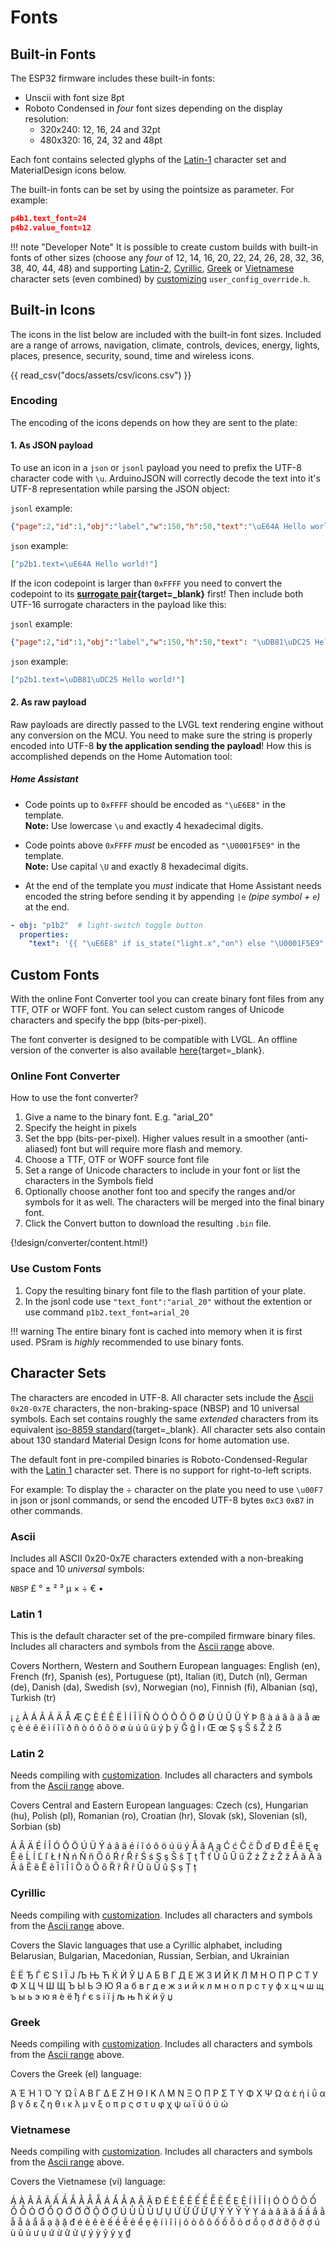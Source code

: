 <style type="text/css">
.md-typeset table:not([class]) td
{
  padding: 0.5em 0.25m;
  line-height: 1.25;
  vertical-align: middle;
}

.md-typeset table:not([class]) th
{
  min-width: 5%;
  padding: 0.5em 0.25m;
}

th:nth-child(3n+1) { width: 8%; text-align: center;}
th:nth-child(3n+2) { width: 8%; text-align: center;}
th:nth-child(3n+3) { width: 34%; text-align: left; }

td:nth-child(3n+2) { white-space: nowrap; }
</style>


<h1>Fonts</h1>

## Built-in Fonts

The ESP32 firmware includes these built-in fonts:

- Unscii with font size 8pt
- Roboto Condensed in _four_ font sizes depending on the display resolution:
    - 320x240: 12, 16, 24 and 32pt
    - 480x320: 16, 24, 32 and 48pt

Each font contains selected glyphs of the [Latin-1](#latin-1) character set and MaterialDesign icons below.

The built-in fonts can be set by using the pointsize as parameter. For example:

```json linenums="1"
p4b1.text_font=24
p4b2.value_font=12
```

!!! note "Developer Note"
    It is possible to create custom builds with built-in fonts of other sizes (choose any _four_ of 12, 14, 16, 20, 22, 24, 26, 28, 32, 36, 38, 40, 44, 48) and
    supporting [Latin-2](#latin-2), [Cyrillic](#cyrillic), [Greek](#greek) or [Vietnamese](#vietnamese) character sets (even combined)
    by [customizing](../compiling/customize.md) `user_config_override.h`.


## Built-in Icons

The icons in the list below are included with the built-in font sizes.
Included are a range of arrows, navigation, climate, controls, devices, energy, lights, places, presence, security, sound, time and wireless icons.

{{ read_csv("docs/assets/csv/icons.csv") }}

### Encoding

The encoding of the icons depends on how they are sent to the plate:

#### 1. As JSON payload

To use an icon in a `json` or `jsonl` payload you need to prefix the UTF-8 character code with `\u`.
ArduinoJSON will correctly decode the text into it's UTF-8 representation while parsing the JSON object:

`jsonl` example:
```json linenums="1"
{"page":2,"id":1,"obj":"label","w":150,"h":50,"text":"\uE64A Hello world!"}
```

`json` example:
```json linenums="1"
["p2b1.text=\uE64A Hello world!"]
```

If the icon codepoint is larger than `0xFFFF` you need to convert the codepoint to its **[surrogate pair][1]{target=_blank}** first!
Then include both UTF-16 surrogate characters in the payload like this:

`jsonl` example:
```json linenums="1"
{"page":2,"id":1,"obj":"label","w":150,"h":50,"text": "\uDB81\uDC25 Hello world!"}
```

`json` example:
```json linenums="1"
["p2b1.text=\uDB81\uDC25 Hello world!"]
```

#### 2. As raw payload

Raw payloads are directly passed to the LVGL text rendering engine without any conversion on the MCU.
You need to make sure the string is properly encoded into UTF-8 **by the application sending the payload**!
How this is accomplished depends on the Home Automation tool:

##### Home Assistant

- Code points up to `0xFFFF` should be encoded as `"\uE6E8"` in the template.</br>
  __Note:__ Use lowercase `\u` and exactly 4 hexadecimal digits.

- Code points above `0xFFFF` *must* be encoded as `"\U0001F5E9"` in the template.</br>
  __Note:__ Use capital `\U` and exactly 8 hexadecimal digits.

- At the end of the template you *must* indicate that Home Assistant needs encoded the string before sending it by appending `|e` *(pipe symbol + `e`)* at the end.

```yaml linenums="1"
- obj: "p1b2"  # light-switch toggle button
  properties:
    "text": '{{ "\uE6E8" if is_state("light.x","on") else "\U0001F5E9" |e }}'
```



## Custom Fonts

With the online Font Converter tool you can create binary font files from any TTF, OTF or WOFF font.
You can select custom ranges of Unicode characters and specify the bpp (bits-per-pixel).

The font converter is designed to be compatible with LVGL. An offline version of the converter is also available [here][2]{target=_blank}.

### Online Font Converter

How to use the font converter?

  1.  Give a name to the binary font. E.g. "arial_20"
  2.  Specify the height in pixels
  3.  Set the bpp (bits-per-pixel). Higher values result in a smoother (anti-aliased) font but will require more flash and memory.
  4.  Choose a TTF, OTF or WOFF source font file
  5.  Set a range of Unicode characters to include in your font or list the characters in the Symbols field
  6.  Optionally choose another font too and specify the ranges and/or symbols for it as well. The characters will be merged into the final binary font.
  7.  Click the Convert button to download the resulting `.bin` file.

{!design/converter/content.html!}

### Use Custom Fonts

  1. Copy the resulting binary font file to the flash partition of your plate.
  2. In the jsonl code use `"text_font":"arial_20"` without the extention or use command `p1b2.text_font=arial_20`

!!! warning
  The entire binary font is cached into memory when it is first used.
  PSram is *highly* recommended to use binary fonts.


## Character Sets

The characters are encoded in UTF-8. All character sets include the [Ascii](#ascii) `0x20-0x7E` characters, the non-braking-space (NBSP) and 10 universal symbols.
Each set contains roughly the same *extended* characters from its equivalent [iso-8859 standard](https://en.wikipedia.org/wiki/ISO/IEC_8859){target=_blank}.
All character sets also contain about 130 standard Material Design Icons for home automation use.

The default font in pre-compiled binaries is Roboto-Condensed-Regular with the [Latin 1](#latin-1) character set. There is no support for right-to-left scripts.

For example: To display the &#x00F7; character on the plate you need to use `\u00F7` in json or jsonl commands, or send the encoded UTF-8 bytes `0xC3` `0xB7` in other commands.

### Ascii

Includes all ASCII 0x20-0x7E characters extended with a non-breaking space and 10 *universal* symbols: 

`NBSP`
&#x00A3;
&#x00B0;
&#x00B1;
&#x00B2;
&#x00B3;
&#x00B5;
&#x00D7;
&#x00F7;
&#x20AC;
&#x2022;


### Latin 1

This is the default character set of the pre-compiled firmware binary files.     
Includes all characters and symbols from the [Ascii range](#ascii) above.

Covers Northern, Western and Southern European languages: English (en), French (fr), Spanish (es), Portuguese (pt), Italian (it), Dutch (nl), German (de), Danish (da), Swedish (sv), Norwegian (no), Finnish (fi), Albanian (sq), Turkish (tr)

&#x00A1;
&#x00BF;
&#x00C0;
&#x00C1;
&#x00C2;
&#x00C3;
&#x00C4;
&#x00C5;
&#x00C6;
&#x00C7;
&#x00C8;
&#x00C9;
&#x00CA;
&#x00CB;
&#x00CC;
&#x00CD;
&#x00CE;
&#x00CF;
&#x00D1;
&#x00D2;
&#x00D3;
&#x00D4;
&#x00D5;
&#x00D6;
&#x00D8;
&#x00D9;
&#x00DA;
&#x00DB;
&#x00DC;
&#x00DD;
&#x00DE;
&#x00DF;
&#x00E0;
&#x00E1;
&#x00E2;
&#x00E3;
&#x00E4;
&#x00E5;
&#x00E6;
&#x00E7;
&#x00E8;
&#x00E9;
&#x00EA;
&#x00EB;
&#x00EC;
&#x00ED;
&#x00EE;
&#x00EF;
&#x00F0;
&#x00F1;
&#x00F2;
&#x00F3;
&#x00F4;
&#x00F5;
&#x00F6;
&#x00F8;
&#x00F9;
&#x00FA;
&#x00FB;
&#x00FC;
&#x00FD;
&#x00FE;
&#x00FF;
&#x011E;
&#x011F;
&#x0130;
&#x0131;
&#x0152;
&#x0153;
&#x015E;
&#x015F;
&#x0160;
&#x0161;
&#x017D;
&#x017E;
&#x1E9E;


### Latin 2

Needs compiling with [customization](../../compiling/customize/).
Includes all characters and symbols from the [Ascii range](#ascii) above.

Covers Central and Eastern European languages: Czech (cs), Hungarian (hu), Polish (pl), Romanian (ro), Croatian (hr), Slovak (sk), Slovenian (sl), Sorbian (sb)

&#x00C1;
&#x00C2;
&#x00C4;
&#x00C9;
&#x00CD;
&#x00CE;
&#x00D3;
&#x00D4;
&#x00D6;
&#x00DA;
&#x00DC;
&#x00DD;
&#x00E1;
&#x00E2;
&#x00E4;
&#x00E9;
&#x00ED;
&#x00EE;
&#x00F3;
&#x00F4;
&#x00F6;
&#x00FA;
&#x00FC;
&#x00FD;
&#x0102;
&#x0103;
&#x0104;
&#x0105;
&#x0106;
&#x0107;
&#x010C;
&#x010D;
&#x010E;
&#x010F;
&#x0110;
&#x0111;
&#x0114;
&#x0115;
&#x0118;
&#x0119;
&#x011A;
&#x011B;
&#x0139;
&#x013A;
&#x013D;
&#x013E;
&#x0141;
&#x0142;
&#x0143;
&#x0144;
&#x0147;
&#x0148;
&#x0150;
&#x0151;
&#x0154;
&#x0155;
&#x0158;
&#x0159;
&#x015A;
&#x015B;
&#x015E;
&#x015F;
&#x0160;
&#x0161;
&#x0162;
&#x0163;
&#x0164;
&#x0165;
&#x016E;
&#x016F;
&#x0170;
&#x0171;
&#x0179;
&#x017A;
&#x017B;
&#x017C;
&#x017D;
&#x017E;<!-- Serbo-Croatian Digraphs: Usually written as separate letters
&#x01C4;
&#x01C5;
&#x01C6;
&#x01C7;
&#x01C8;
&#x01C9;
&#x01CA;
&#x01CB;
&#x01CC;
-->
&#x01CD;
&#x01CE;
&#x0200;
&#x0201;
&#x0202;
&#x0203;
&#x0204;
&#x0205;
&#x0206;
&#x0207;
&#x0208;
&#x0209;
&#x020A;
&#x020B;
&#x020C;
&#x020D;
&#x020E;
&#x020F;
&#x0210;
&#x0211;
&#x0212;
&#x0213;
&#x0214;
&#x0215;
&#x0216;
&#x0217;
&#x0218;
&#x0219;
&#x021A;
&#x021B;


### Cyrillic

Needs compiling with [customization](../../compiling/customize/).
Includes all characters and symbols from the [Ascii range](#ascii) above.

Covers the Slavic languages that use a Cyrillic alphabet, including Belarusian, Bulgarian, Macedonian, Russian, Serbian, and Ukrainian 

&#x0400;
&#x0401;
&#x0402;
&#x0403;
&#x0404;
&#x0405;
&#x0406;
&#x0407;
&#x0408;
&#x0409;
&#x040A;
&#x040B;
&#x040C;
&#x040D;
&#x040E;
&#x040F;
&#x0410;
&#x0411;
&#x0412;
&#x0413;
&#x0414;
&#x0415;
&#x0416;
&#x0417;
&#x0418;
&#x0419;
&#x041A;
&#x041B;
&#x041C;
&#x041D;
&#x041E;
&#x041F;
&#x0420;
&#x0421;
&#x0422;
&#x0423;
&#x0424;
&#x0425;
&#x0426;
&#x0427;
&#x0428;
&#x0429;
&#x042A;
&#x042B;
&#x042C;
&#x042D;
&#x042E;
&#x042F;
&#x0430;
&#x0431;
&#x0432;
&#x0433;
&#x0434;
&#x0435;
&#x0436;
&#x0437;
&#x0438;
&#x0439;
&#x043A;
&#x043B;
&#x043C;
&#x043D;
&#x043E;
&#x043F;
&#x0440;
&#x0441;
&#x0442;
&#x0443;
&#x0444;
&#x0445;
&#x0446;
&#x0447;
&#x0448;
&#x0449;
&#x044A;
&#x044B;
&#x044C;
&#x044D;
&#x044E;
&#x044F;
&#x0450;
&#x0451;
&#x0452;
&#x0453;
&#x0454;
&#x0455;
&#x0456;
&#x0457;
&#x0458;
&#x0459;
&#x045A;
&#x045B;
&#x045C;
&#x045D;
&#x045E;
&#x045F;


### Greek

Needs compiling with [customization](../../compiling/customize/).
Includes all characters and symbols from the [Ascii range](#ascii) above.

Covers the Greek (el) language:

&#x0386;
&#x0388;
&#x0389;
&#x038A;
&#x038C;
&#x038E;
&#x038F;
&#x0390;
&#x0391;
&#x0392;
&#x0393;
&#x0394;
&#x0395;
&#x0396;
&#x0397;
&#x0398;
&#x0399;
&#x039A;
&#x039B;
&#x039C;
&#x039D;
&#x039E;
&#x039F;
&#x03A0;
&#x03A1;
&#x03A3;
&#x03A4;
&#x03A5;
&#x03A6;
&#x03A7;
&#x03A8;
&#x03A9;
&#x03AC;
&#x03AD;
&#x03AE;
&#x03AF;
&#x03B0;
&#x03B1;
&#x03B2;
&#x03B3;
&#x03B4;
&#x03B5;
&#x03B6;
&#x03B7;
&#x03B8;
&#x03B9;
&#x03BA;
&#x03BB;
&#x03BC;
&#x03BD;
&#x03BE;
&#x03BF;
&#x03C0;
&#x03C1;
&#x03C2;
&#x03C3;
&#x03C4;
&#x03C5;
&#x03C6;
&#x03C7;
&#x03C8;
&#x03C9;
&#x03CA;
&#x03CB;
&#x03CC;
&#x03CD;
&#x03CE;

### Vietnamese

Needs compiling with [customization](../../compiling/customize/).
Includes all characters and symbols from the [Ascii range](#ascii) above.

Covers the Vietnamese (vi) language:

&#xC1;	<!-- 	Á	-->
&#xC0;	<!-- 	À	-->
&#xC2;	<!-- 	Â	-->
&#x102;	<!-- 	Ă	-->
&#xC3;	<!-- 	Ã	-->
&#x1EA4;	<!-- 	Ấ	-->
&#x1EA6;	<!-- 	Ầ	-->
&#x1EAE;	<!-- 	Ắ	-->
&#x1EB0;	<!-- 	Ằ	-->
&#x1EAA;	<!-- 	Ẫ	-->
&#x1EB4;	<!-- 	Ẵ	-->
&#x1EA2;	<!-- 	Ả	-->
&#x1EA8;	<!-- 	Ẩ	-->
&#x1EB2;	<!-- 	Ẳ	-->
&#x1EA0;	<!-- 	Ạ	-->
&#x1EAC;	<!-- 	Ậ	-->
&#x1EB6;	<!-- 	Ặ	-->
&#x110;	<!-- 	Đ	-->
&#xC9;	<!-- 	É	-->
&#xC8;	<!-- 	È	-->
&#xCA;	<!-- 	Ê	-->
&#x1EBC;	<!-- 	Ẽ	-->
&#x1EBE;	<!-- 	Ế	-->
&#x1EC0;	<!-- 	Ề	-->
&#x1EC4;	<!-- 	Ễ	-->
&#x1EBA;	<!-- 	Ẻ	-->
&#x1EC2;	<!-- 	Ể	-->
&#x1EB8;	<!-- 	Ẹ	-->
&#x1EC6;	<!-- 	Ệ	-->
&#xCD;	<!-- 	Í	-->
&#xCC;	<!-- 	Ì	-->
&#x128;	<!-- 	Ĩ	-->
&#x1EC8;	<!-- 	Ỉ	-->
&#x1ECA;	<!-- 	Ị	-->
&#xD3;	<!-- 	Ó	-->
&#xD2;	<!-- 	Ò	-->
&#xD4;	<!-- 	Ô	-->
&#xD5;	<!-- 	Õ	-->
&#x1ED0;	<!-- 	Ố	-->
&#x1ED2;	<!-- 	Ồ	-->
&#x1ED6;	<!-- 	Ỗ	-->
&#x1ECE;	<!-- 	Ỏ	-->
&#x1A0;	<!-- 	Ơ	-->
&#x1ED4;	<!-- 	Ổ	-->
&#x1ECC;	<!-- 	Ọ	-->
&#x1EDA;	<!-- 	Ớ	-->
&#x1EDC;	<!-- 	Ờ	-->
&#x1EE0;	<!-- 	Ỡ	-->
&#x1ED8;	<!-- 	Ộ	-->
&#x1EDE;	<!-- 	Ở	-->
&#x1EE2;	<!-- 	Ợ	-->
&#xDA;	<!-- 	Ú	-->
&#xD9;	<!-- 	Ù	-->
&#x168;	<!-- 	Ũ	-->
&#x1EE6;	<!-- 	Ủ	-->
&#x1AF;	<!-- 	Ư	-->
&#x1EE4;	<!-- 	Ụ	-->
&#x1EE8;	<!-- 	Ứ	-->
&#x1EEA;	<!-- 	Ừ	-->
&#x1EEE;	<!-- 	Ữ	-->
&#x1EEC;	<!-- 	Ử	-->
&#x1EF0;	<!-- 	Ự	-->
&#xDD;	<!-- 	Ý	-->
&#x1EF2;	<!-- 	Ỳ	-->
&#x1EF8;	<!-- 	Ỹ	-->
&#x1EF6;	<!-- 	Ỷ	-->
&#x1EF4;	<!-- 	Ỵ	-->
&#xE1;	<!-- 	á	-->
&#xE0;	<!-- 	à	-->
&#xE2;	<!-- 	â	-->
&#x103;	<!-- 	ă	-->
&#xE3;	<!-- 	ã	-->
&#x1EA5;	<!-- 	ấ	-->
&#x1EA7;	<!-- 	ầ	-->
&#x1EAF;	<!-- 	ắ	-->
&#x1EB1;	<!-- 	ằ	-->
&#x1EAB;	<!-- 	ẫ	-->
&#x1EB5;	<!-- 	ẵ	-->
&#x1EA3;	<!-- 	ả	-->
&#x1EA9;	<!-- 	ẩ	-->
&#x1EB3;	<!-- 	ẳ	-->
&#x1EA1;	<!-- 	ạ	-->
&#x1EAD;	<!-- 	ậ	-->
&#x1EB7;	<!-- 	ặ	-->
&#x111;	<!-- 	đ	-->
&#xE9;	<!-- 	é	-->
&#xE8;	<!-- 	è	-->
&#xEA;	<!-- 	ê	-->
&#x1EBD;	<!-- 	ẽ	-->
&#x1EBF;	<!-- 	ế	-->
&#x1EC1;	<!-- 	ề	-->
&#x1EC5;	<!-- 	ễ	-->
&#x1EBB;	<!-- 	ẻ	-->
&#x1EC3;	<!-- 	ể	-->
&#x1EB9;	<!-- 	ẹ	-->
&#x1EC7;	<!-- 	ệ	-->
&#xED;	<!-- 	í	-->
&#xEC;	<!-- 	ì	-->
&#x129;	<!-- 	ĩ	-->
&#x1EC9;	<!-- 	ỉ	-->
&#x1ECB;	<!-- 	ị	-->
&#xF3;	<!-- 	ó	-->
&#xF2;	<!-- 	ò	-->
&#xF4;	<!-- 	ô	-->
&#xF5;	<!-- 	õ	-->
&#x1ED1;	<!-- 	ố	-->
&#x1ED3;	<!-- 	ồ	-->
&#x1ED7;	<!-- 	ỗ	-->
&#x1ECF;	<!-- 	ỏ	-->
&#x1A1;	<!-- 	ơ	-->
&#x1ED5;	<!-- 	ổ	-->
&#x1ECD;	<!-- 	ọ	-->
&#x1EDB;	<!-- 	ớ	-->
&#x1EDD;	<!-- 	ờ	-->
&#x1EE1;	<!-- 	ỡ	-->
&#x1ED9;	<!-- 	ộ	-->
&#x1EDF;	<!-- 	ở	-->
&#x1EE3;	<!-- 	ợ	-->
&#xFA;	<!-- 	ú	-->
&#xF9;	<!-- 	ù	-->
&#x169;	<!-- 	ũ	-->
&#x1EE7;	<!-- 	ủ	-->
&#x1B0;	<!-- 	ư	-->
&#x1EE5;	<!-- 	ụ	-->
&#x1EE9;	<!-- 	ứ	-->
&#x1EEB;	<!-- 	ừ	-->
&#x1EEF;	<!-- 	ữ	-->
&#x1EED;	<!-- 	ử	-->
&#x1EF1;	<!-- 	ự	-->
&#xFD;	<!-- 	ý	-->
&#x1EF3;	<!-- 	ỳ	-->
&#x1EF9;	<!-- 	ỹ	-->
&#x1EF7;	<!-- 	ỷ	-->
&#x1EF5;	<!-- 	ỵ	-->
&#x20AB;	<!-- 	₫	-->


[1]: http://www.russellcottrell.com/greek/utilities/SurrogatePairCalculator.htm
[2]: https://github.com/lvgl/lv_font_conv